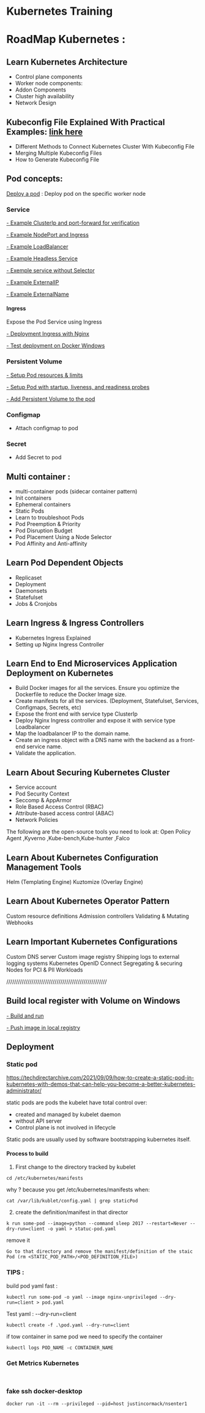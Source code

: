 # Kubernetes Training

 # RoadMap Kubernetes :
 ## Learn Kubernetes Architecture
- Control plane components
- Worker node components:
- Addon Components
- Cluster high availability
- Network Design

 ## Kubeconfig File Explained With Practical Examples: [link here](./kubeconfig.md) 
- Different Methods to Connect Kubernetes Cluster With Kubeconfig File
- Merging Multiple Kubeconfig Files
- How to Generate Kubeconfig File


## Pod concepts:
  [Deploy a pod](./pod-concepts/README.md) : Deploy pod on the specific worker node

### Service

[- Example ClusterIp and port-forward for verification](./pod-concepts/2-examples-services#1-example-useing-clusterip-and-port-forward-for-verification)

[- Example NodePort and Ingress](./pod-concepts/2-examples-services2-examples-services#2-example-with-nodeport-and-ingress)

[- Example LoadBalancer](./pod-concepts/2-examples-services#3-example-with-loadbalancer)

[- Example Headless Service](./pod-concepts/2-examples-services#4-example-headless-service)

[- Exemple service without Selector](./pod-concepts/2-examples-services#5-exemple-service-without-selector)

[- Example ExternalIP](./pod-concepts/2-examples-services#6-example-externalip)

[- Example ExternalName](./pod-concepts/2-examples-services#7-example-with-externalname)

#### Ingress
Expose the Pod Service using Ingress

[- Deployment Ingress with Nginx](./pod-concepts/1-example-nginx-ingress/README.md)

[- Test deployment on Docker Windows](./pod-concepts/1-example-nginx-ingress/README.md)

### Persistent Volume
[- Setup Pod resources & limits ](./pod-concepts/3-volume/README.md)

[- Setup Pod with startup, liveness, and readiness probes ](./pod-concepts/3-volume/README.md)

[- Add Persistent Volume to the pod](./pod-concepts/3-volume/README.md)

### Configmap
- Attach configmap to pod

### Secret
- Add Secret to pod

## Multi container :
- multi-container pods (sidecar container pattern)
- Init containers
- Ephemeral containers
- Static Pods
- Learn to troubleshoot Pods
- Pod Preemption & Priority
- Pod Disruption Budget
- Pod Placement Using a Node Selector
- Pod Affinity and Anti-affinity

## Learn Pod Dependent Objects
- Replicaset
- Deployment
- Daemonsets
- Statefulset
- Jobs & Cronjobs

## Learn Ingress & Ingress Controllers
- Kubernetes Ingress Explained
- Setting up Nginx Ingress Controller

## Learn End to End Microservices Application Deployment on Kubernetes
- Build Docker images for all the services. Ensure you optimize the Dockerfile to reduce the Docker Image size.
- Create manifests for all the services. (Deployment, Statefulset, Services, Configmaps, Secrets, etc)
- Expose the front end with service type ClusterIp
- Deploy Nginx Ingress controller and expose it with service type Loadbalancer
- Map the loadbalancer IP to the domain name.
- Create an ingress object with a DNS name with the backend as a front-end service name.
- Validate the application.

## Learn About Securing Kubernetes Cluster
- Service account
- Pod Security Context
- Seccomp & AppArmor
- Role Based Access Control (RBAC)
- Attribute-based access control (ABAC) 
- Network Policies

The following are the open-source tools you need to look at: Open Policy Agent ,Kyverno ,Kube-bench,Kube-hunter ,Falco

## Learn About Kubernetes Configuration Management Tools
Helm (Templating Engine)
Kuztomize (Overlay Engine)

## Learn About Kubernetes Operator Pattern
Custom resource definitions
Admission controllers
Validating & Mutating Webhooks

## Learn Important Kubernetes Configurations
Custom DNS server
Custom image registry
Shipping logs to external logging systems
Kubernetes OpenID Connect
Segregating & securing Nodes for PCI & PII Workloads


////////////////////////////////////////////////////
## Build local register with Volume on Windows
[- Build and run](./local-register-windows)

[- Push image in local registry](./local-register-windows)

## Deployment

### Static pod 

https://techdirectarchive.com/2021/09/09/how-to-create-a-static-pod-in-kubernetes-with-demos-that-can-help-you-become-a-better-kubernetes-administrator/

static pods are pods the kubelet have total control over:
- created and managed by kubelet daemon 
- without API server
- Control plane is not involved in lifecycle 

Static pods are usually used by software bootstrapping kubernetes itself.

#### Process to build 

1) First change to the directory tracked by kubelet
```
cd /etc/kubernetes/manifests
```
why ? because you get /etc/kubernetes/manifests when: 
```
cat /var/lib/kublet/config.yaml | grep staticPod
```

2) create the definition/manifest in that director
```
k run some-pod --image=python --command sleep 2017 --restart=Never --dry-run=client -o yaml > statuc-pod.yaml
```
remove it 
```
Go to that directory and remove the manifest/definition of the staic Pod (rm <STATIC_POD_PATH>/<POD_DEFINITION_FILE>)
```

### TIPS :

build pod yaml fast :
```
kubectl run some-pod -o yaml --image nginx-unprivileged --dry-run=client > pod.yaml
```

Test yaml : --dry-run=client
```
kubectl create -f .\pod.yaml --dry-run=client
```

if tow container in same pod we need to specify the container 
```
kubectl logs POD_NAME -c CONTAINER_NAME
```
 ### Get Metrics Kubernetes

 ```kubectl top node
 ```

 ```kubectl top pod -A --containers=true
 ```

 ### fake ssh docker-desktop
 ```
 docker run -it --rm --privileged --pid=host justincormack/nsenter1                                                   
 ```
